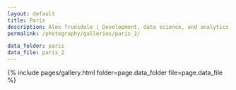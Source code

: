 ```yaml
---
layout: default
title: Paris
description: Alex Truesdale | Development, data science, and analytics. Pursuing growth with boundless, interminable curiosity.
permalink: /photography/galleries/paris_2/

data_folder: paris
data_file: paris_2
---
```

{% include pages/gallery.html folder=page.data_folder file=page.data_file %}

